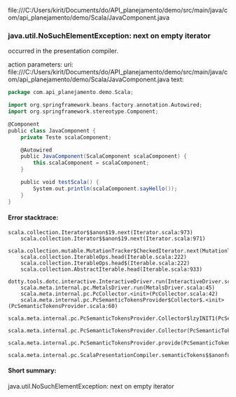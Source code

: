 file:///C:/Users/kirit/Documents/do/API_planejamento/demo/src/main/java/com/api_planejamento/demo/Scala/JavaComponent.java
### java.util.NoSuchElementException: next on empty iterator

occurred in the presentation compiler.

action parameters:
uri: file:///C:/Users/kirit/Documents/do/API_planejamento/demo/src/main/java/com/api_planejamento/demo/Scala/JavaComponent.java
text:
```scala
package com.api_planejamento.demo.Scala;

import org.springframework.beans.factory.annotation.Autowired;
import org.springframework.stereotype.Component;

@Component
public class JavaComponent {
    private Teste scalaComponent;

    @Autowired
    public JavaComponent(ScalaComponent scalaComponent) {
        this.scalaComponent = scalaComponent;
    }

    public void testScala() {
        System.out.println(scalaComponent.sayHello());
    }
}
```



#### Error stacktrace:

```
scala.collection.Iterator$$anon$19.next(Iterator.scala:973)
	scala.collection.Iterator$$anon$19.next(Iterator.scala:971)
	scala.collection.mutable.MutationTracker$CheckedIterator.next(MutationTracker.scala:76)
	scala.collection.IterableOps.head(Iterable.scala:222)
	scala.collection.IterableOps.head$(Iterable.scala:222)
	scala.collection.AbstractIterable.head(Iterable.scala:933)
	dotty.tools.dotc.interactive.InteractiveDriver.run(InteractiveDriver.scala:168)
	scala.meta.internal.pc.MetalsDriver.run(MetalsDriver.scala:45)
	scala.meta.internal.pc.PcCollector.<init>(PcCollector.scala:42)
	scala.meta.internal.pc.PcSemanticTokensProvider$Collector$.<init>(PcSemanticTokensProvider.scala:60)
	scala.meta.internal.pc.PcSemanticTokensProvider.Collector$lzyINIT1(PcSemanticTokensProvider.scala:60)
	scala.meta.internal.pc.PcSemanticTokensProvider.Collector(PcSemanticTokensProvider.scala:60)
	scala.meta.internal.pc.PcSemanticTokensProvider.provide(PcSemanticTokensProvider.scala:81)
	scala.meta.internal.pc.ScalaPresentationCompiler.semanticTokens$$anonfun$1(ScalaPresentationCompiler.scala:99)
```
#### Short summary: 

java.util.NoSuchElementException: next on empty iterator
